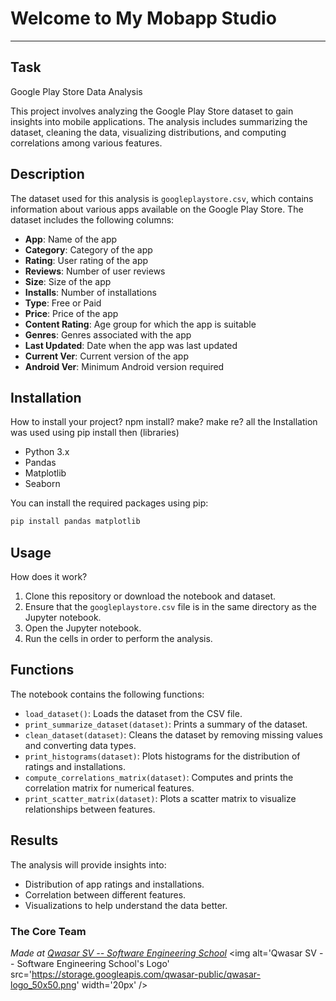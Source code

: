 # Welcome to My Mobapp Studio
***

## Task
 Google Play Store Data Analysis

This project involves analyzing the Google Play Store dataset to gain insights into mobile applications. The analysis includes summarizing the dataset, cleaning the data, visualizing distributions, and computing correlations among various features.

## Description
The dataset used for this analysis is `googleplaystore.csv`, which contains information about various apps available on the Google Play Store. The dataset includes the following columns:
- **App**: Name of the app
- **Category**: Category of the app
- **Rating**: User rating of the app
- **Reviews**: Number of user reviews
- **Size**: Size of the app
- **Installs**: Number of installations
- **Type**: Free or Paid
- **Price**: Price of the app
- **Content Rating**: Age group for which the app is suitable
- **Genres**: Genres associated with the app
- **Last Updated**: Date when the app was last updated
- **Current Ver**: Current version of the app
- **Android Ver**: Minimum Android version required

## Installation
How to install your project? npm install? make? make re?
all the Installation was used using pip install then (libraries)
- Python 3.x
- Pandas
- Matplotlib
- Seaborn

You can install the required packages using pip:
```bash
pip install pandas matplotlib
```
## Usage
 How does it work?
1. Clone this repository or download the notebook and dataset.
2. Ensure that the `googleplaystore.csv` file is in the same directory as the Jupyter notebook.
3. Open the Jupyter notebook.
4. Run the cells in order to perform the analysis.

## Functions
The notebook contains the following functions:
- `load_dataset()`: Loads the dataset from the CSV file.
- `print_summarize_dataset(dataset)`: Prints a summary of the dataset.
- `clean_dataset(dataset)`: Cleans the dataset by removing missing values and converting data types.
- `print_histograms(dataset)`: Plots histograms for the distribution of ratings and installations.
- `compute_correlations_matrix(dataset)`: Computes and prints the correlation matrix for numerical features.
- `print_scatter_matrix(dataset)`: Plots a scatter matrix to visualize relationships between features.

## Results
The analysis will provide insights into:
- Distribution of app ratings and installations.
- Correlation between different features.
- Visualizations to help understand the data better.


### The Core Team


<span><i>Made at <a href='https://qwasar.io'>Qwasar SV -- Software Engineering School</a></i></span>
<span><img alt='Qwasar SV -- Software Engineering School's Logo' src='https://storage.googleapis.com/qwasar-public/qwasar-logo_50x50.png' width='20px' /></span>
